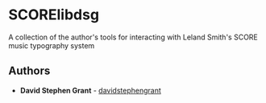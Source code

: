 # SCORElibdsg
A collection of the author's tools for interacting with Leland Smith's 
SCORE music typography system

## Authors

* **David Stephen Grant** - 
[davidstephengrant](https://github.com/davidstephengrant)
